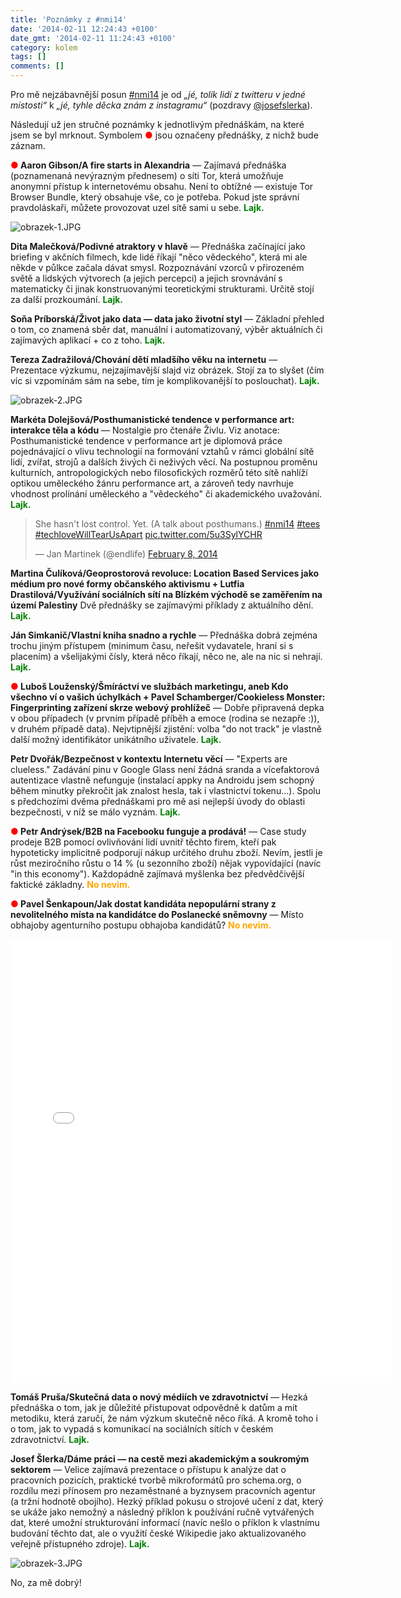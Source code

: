 ```yaml
---
title: 'Poznámky z #nmi14'
date: '2014-02-11 12:24:43 +0100'
date_gmt: '2014-02-11 11:24:43 +0100'
category: kolem
tags: []
comments: []
---
```

<p>Pro mě nejzábavnější posun <a href="https://www.tuesday.cz/akce/new-media-inspiration-2014/">#nmi14</a> je od <em>„jé, tolik lidí z twitteru v jedné místosti“</em> k <em>„jé, tyhle děcka znám z instagramu“</em> (pozdravy <a href="https://instagram.com/josefslerka">@josefslerka</a>). </p>
<p>Následují už jen stručné poznámky k jednotlivým přednáškám, na které jsem se byl mrknout. Symbolem <span style="color: red">&#x25CF;</span> jsou označeny přednášky, z nichž bude záznam.</p>
<p><strong><span style="color: red">&#x25CF;</span> Aaron Gibson/A fire starts in Alexandria</strong> — Zajímavá přednáška (poznamenaná nevýrazným přednesem) o síti Tor, která umožňuje anonymní přístup k internetovému obsahu. Není to obtížné — existuje Tor Browser Bundle, který obsahuje vše, co je potřeba. Pokud jste správní pravdoláskaři, můžete provozovat uzel sítě sami u sebe. <strong style="color: green">Lajk.</strong></p>
<p><img src='/assets/migrated/wp-uploads/2014/02/obrazek-1.JPG' alt='obrazek-1.JPG' /></p>
<p><strong>Dita Malečková/Podivné atraktory v hlavě</strong> — Přednáška začínající jako briefing v akčních filmech, kde lidé říkají "něco vědeckého", která mi ale někde v půlkce začala dávat smysl. Rozpoznávání vzorců v přirozeném světě a lidských výtvorech (a jejich percepci) a jejich srovnávání s matematicky či jinak konstruovanými teoretickými strukturami. Určitě stojí za další prozkoumání. <strong style="color: green">Lajk.</strong></p>
<p><strong>Soňa Príborská/Život jako data — data jako životní styl</strong> — Základní přehled o tom, co znamená sběr dat, manuální i automatizovaný, výběr aktuálních či zajímavých aplikací + co z toho. <strong style="color: green">Lajk.</strong></p>
<p><strong>Tereza Zadražilová/Chování dětí mladšího věku na internetu</strong> — Prezentace výzkumu, nejzajímavější slajd viz obrázek. Stojí za to slyšet (čím víc si vzpomínám sám na sebe, tím je komplikovanější to poslouchat). <strong style="color: green">Lajk.</strong></p>
<p><img src='/assets/migrated/wp-uploads/2014/02/obrazek-2.JPG' alt='obrazek-2.JPG' /></p>
<p><strong>Markéta Dolejšová/Posthumanistické tendence v performance art: interakce těla a kódu</strong> — Nostalgie pro čtenáře Živlu. Viz anotace: Posthumanistické tendence v performance art je diplomová práce pojednávající o vlivu technologií na formování vztahů v rámci globální sítě lidí, zvířat, strojů a dalších živých či neživých věcí. Na postupnou proměnu kulturních, antropologických nebo filosofických rozměrů této sítě nahlíží optikou uměleckého žánru performance art, a zároveň tedy navrhuje vhodnost prolínání uměleckého a "vědeckého" či akademického uvažování. <strong style="color: green">Lajk.</strong></p>
<blockquote class="twitter-tweet" lang="en"><p>She hasn&#39;t lost control. Yet. (A talk about posthumans.) <a href="https://twitter.com/search?q=%23nmi14&amp;src=hash">#nmi14</a> <a href="https://twitter.com/search?q=%23tees&amp;src=hash">#tees</a> <a href="https://twitter.com/search?q=%23techloveWillTearUsApart&amp;src=hash">#techloveWillTearUsApart</a> <a href="https://t.co/5u3SylYCHR">pic.twitter.com/5u3SylYCHR</a></p>
<p>&mdash; Jan Martinek (@endlife) <a href="https://twitter.com/endlife/statuses/432102291618164736">February 8, 2014</a></p></blockquote>
<p><script async src="//platform.twitter.com/widgets.js" charset="utf-8"></script></p>
<p><strong>Martina Čulíková/Geoprostorová revoluce: Location Based Services jako médium pro nové formy občanského aktivismu + Lutfia Drastilová/Využívání sociálních sítí na Blízkém východě se zaměřením na území Palestiny</strong> Dvě přednášky se zajímavými příklady z aktuálního dění. <strong style="color: green">Lajk.</strong></p>
<p><strong>Ján Simkanič/Vlastní kniha snadno a rychle</strong> — Přednáška dobrá zejména trochu jiným přístupem (minimum času, neřešit vydavatele, hraní si s placením) a všelijakými čísly, která něco říkají, něco ne, ale na nic si nehrají. <strong style="color: green">Lajk.</strong></p>
<p><strong><span style="color: red">&#x25CF;</span> Luboš Louženský/Šmíráctví ve službách marketingu, aneb Kdo všechno ví o vašich úchylkách + Pavel Schamberger/Cookieless Monster: Fingerprinting zařízení skrze webový prohlížeč</strong> — Dobře připravená depka v obou případech (v prvním případě příběh a emoce (rodina se nezapře :)), v druhém případě data). Nejvtipnější zjistění: volba "do not track" je vlastně další možný identifikátor unikátního uživatele. <strong style="color: green">Lajk.</strong></p>
<p><strong>Petr Dvořák/Bezpečnost v kontextu Internetu věcí</strong> — "Experts are clueless." Zadávání pinu v Google Glass není žádná sranda a vícefaktorová autentizace vlastně nefunguje (instalací appky na Androidu jsem schopný během minutky překročit jak znalost hesla, tak i vlastnictví tokenu…). Spolu s předchozími dvěma přednáškami pro mě asi nejlepší úvody do oblasti bezpečnosti, v níž se málo vyznám. <strong style="color: green">Lajk.</strong></p>
<p><strong><span style="color: red">&#x25CF;</span> Petr Andrýsek/B2B na Facebooku funguje a prodává!</strong> — Case study prodeje B2B pomocí ovlivňování lidí uvnitř těchto firem, kteří pak hypoteticky implicitně podporují nákup určitého druhu zboží. Nevím, jestli je růst meziročního růstu o 14 % (u sezonního zboží) nějak vypovídající (navíc "in this economy"). Každopádně zajímavá myšlenka bez předvědčivější faktické základny. <strong style="color: orange">No nevim.</strong></p>
<p><strong><span style="color: red">&#x25CF;</span> Pavel Šenkapoun/Jak dostat kandidáta nepopulární strany z nevolitelného místa na kandidátce do Poslanecké sněmovny</strong> — Místo obhajoby agenturního postupu obhajoba kandidátů? <strong style="color: orange">No nevim.</strong></p>
<p><iframe src="//instagram.com/p/kKOhe2FA0V/embed/" width="612" height="710" frameborder="0" scrolling="no" allowtransparency="true"></iframe></p>
<p><strong>Tomáš Pruša/Skutečná data o nový médiích ve zdravotnictví</strong> — Hezká přednáška o tom, jak je důležité přistupovat odpovědně k datům a mít metodiku, která zaručí, že nám výzkum skutečně něco říká. A kromě toho i o tom, jak to vypadá s komunikací na sociálních sítích v českém zdravotnictví. <strong style="color: green">Lajk.</strong></p>
<p><strong>Josef Šlerka/Dáme práci — na cestě mezi akademickým a soukromým sektorem</strong> — Velice zajímavá prezentace o přístupu k analýze dat o pracovních pozicích, praktické tvorbě mikroformátů pro schema.org, o rozdílu mezi přínosem pro nezaměstnané a byznysem pracovních agentur (a tržní hodnotě obojího). Hezký příklad pokusu o strojové učení z dat, který se ukáže jako nemožný a následný příklon k používání ručně vytvářených dat, které umožní strukturování informací (navíc nešlo o příklon k vlastnímu budování těchto dat, ale o využití české Wikipedie jako aktualizovaného veřejně přístupného zdroje). <strong style="color: green">Lajk.</strong></p>
<p><img src='/assets/migrated/wp-uploads/2014/02/obrazek-3.JPG' alt='obrazek-3.JPG' /></p>
<p>No, za mě dobrý!</p>
